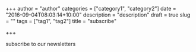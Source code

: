 +++
author = "author"
categories = ["category1", "category2"]
date = "2016-09-04T08:03:14+10:00"
description = "description"
draft = true
slug = ""
tags = ["tag1", "tag2"]
title = "subscribe"

+++


subscribe to our newsletters
